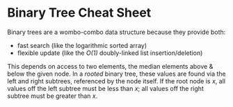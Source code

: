
# Binary Tree Cheat Sheet

Binary trees are a wombo-combo data structure because they provide both:
* fast search (like the logarithmic sorted array)
* flexible update (like the _O(1)_ doubly-linked list insertion/deletion)

This depends on access to two elements, the median elements above & below the given node. In a _rooted_ binary tree, these values are found via the left and right subtrees, referenced by the node itself. If the root node is _x_, all values off the left subtree must be less than _x_; all values off the right subtree must be greater than _x_.


